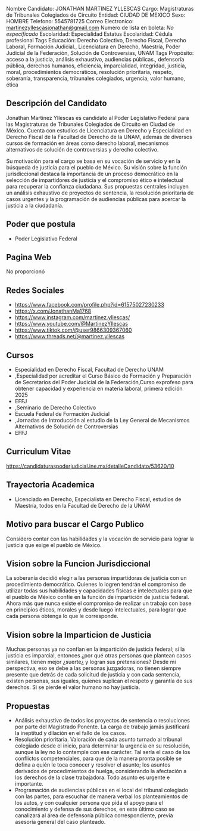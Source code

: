 Nombre Candidato: JONATHAN MARTINEZ YLLESCAS
Cargo: Magistraturas de Tribunales Colegiados de Circuito
Entidad: CIUDAD DE MEXICO
Sexo: HOMBRE
Telefono: 5545781725
Correo Electronico: martinezyllescasjonathan@gmail.com
Numero de lista en boleta: *No especificado*
Escolaridad: Especialidad
Estatus Escolaridad: Cédula profesional
Tags Educación: Derecho Colectivo, Derecho Fiscal, Derecho Laboral, Formación Judicial., Licenciatura en Derecho, Maestría, Poder Judicial de la Federación, Solución de Controversias, UNAM
Tags Propósito: acceso a la justicia, análisis exhaustivo, audiencias públicas., defensoría pública, derechos humanos, eficiencia, imparcialidad, integridad, justicia, moral, procedimientos democráticos, resolución prioritaria, respeto, soberanía, transparencia, tribunales colegiados, urgencia, valor humano, ética


## Descripción del Candidato 

Jonathan Martinez Yllescas es candidato al Poder Legislativo Federal para las Magistraturas de Tribunales Colegiados de Circuito en Ciudad de México. Cuenta con estudios de Licenciatura en Derecho y Especialidad en Derecho Fiscal de la Facultad de Derecho de la UNAM, además de diversos cursos de formación en áreas como derecho laboral, mecanismos alternativos de solución de controversias y derecho colectivo.

Su motivación para el cargo se basa en su vocación de servicio y en la búsqueda de justicia para el pueblo de México. Su visión sobre la función jurisdiccional destaca la importancia de un proceso democrático en la selección de impartidores de justicia y el compromiso ético e intelectual para recuperar la confianza ciudadana. Sus propuestas centrales incluyen un análisis exhaustivo de proyectos de sentencia, la resolución prioritaria de casos urgentes y la programación de audiencias públicas para acercar la justicia a la ciudadanía.


## Poder que postula

- Poder Legislativo Federal


## Pagina Web

No proporcionó


## Redes Sociales

- https://www.facebook.com/profile.php?id=61575027230233
- https://x.com/JonathanMa1768
- https://www.instagram.com/martinez.yllescas/
- https://www.youtube.com/@MartinezYllescas
- https://www.tiktok.com/@user9866309367060
- https://www.threads.net/@martinez.yllescas


## Cursos

- Especialidad en Derecho Fiscal, Facultad de Derecho UNAM
- ,Especialidad por acreditar el Curso Básico de Formación y Preparación de Secretarios del Poder Judicial de la Federación,Curso exprofeso para obtener capacidad y experiencia en materia laboral, primera edición 2025
- EFFJ
- ,Seminario de Derecho Colectivo
- Escuela Federal de Formación Judicial
- ,Jornadas de Introducción al estudio de la Ley General de Mecanismos Alternativos de Solución de Controversias
- EFFJ


## Curriculum Vitae

https://candidaturaspoderjudicial.ine.mx/detalleCandidato/53620/10


## Trayectoria Academica

- Licenciado en Derecho, Especialista en Derecho Fiscal, estudios de Maestría, todos en la Facultad de Derecho de la UNAM


## Motivo para buscar el Cargo Publico

Considero contar con las habilidades y la vocación de servicio para lograr la justicia que exige el pueblo de México.


## Vision sobre la Funcion Jurisdiccional

La soberanía decidió elegir a las personas impartidoras de justicia con un procedimiento democrático. Quienes lo logren tendrán el compromiso de utilizar todas sus habilidades y capacidades físicas e intelectuales para que el pueblo de México confíe en la función de impartición de justicia federal. Ahora más que nunca existe el compromiso de realizar un trabajo con base en principios éticos, morales y desde luego intelectuales, para lograr que cada persona obtenga lo que le corresponde.


## Vision sobre la Imparticion de Justicia

Muchas personas ya no confían en la impartición de justicia federal; si la justicia es imparcial, entonces ¿por qué otras personas que plantean casos similares, tienen mejor ¿suerte¿ y logran sus pretensiones? Desde mi perspectiva, eso se debe a las personas juzgadoras, no tienen siempre presente que detrás de cada solicitud de justicia y con cada sentencia, existen personas, sus iguales, quienes suplican el respeto y garantía de sus derechos. Si se pierde el valor humano no hay justicia.


## Propuestas

- Análisis exhaustivo de todos los proyectos de sentencia o resoluciones por parte del Magistrado Ponente. La carga de trabajo jamás justificará la ineptitud y dilación en el fallo de los casos.
- Resolución prioritaria. Valoración de cada asunto turnado al tribunal colegiado desde el inicio, para determinar la urgencia en su resolución, aunque la ley no lo contemple con ese carácter. Tal sería el caso de los conflictos competenciales, para que de la manera pronta posible se defina a quién le toca conocer y resolver el asunto; los asuntos derivados de procedimientos de huelga, considerando la afectación a los derechos de la clase trabajadora. Todo asunto es urgente e importante.
- Programación de audiencias públicas en el local del tribunal colegiado con las partes, para escuchar de manera verbal los planteamientos de los autos, y con cualquier persona que pida el apoyo para el conocimiento y defensa de sus derechos, en este último caso se canalizará al área de defensoría pública correspondiente, previa asesoría general del caso planteado.

